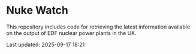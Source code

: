 # Nuke Watch

This repository includes code for retrieving the latest information available on the output of EDF nuclear power plants in the UK.

Last updated: 2025-09-17 18:21